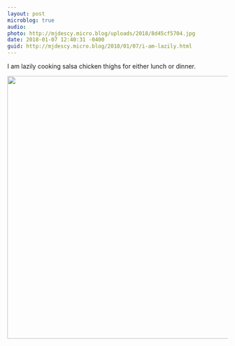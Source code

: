 ```yaml
---
layout: post
microblog: true
audio: 
photo: http://mjdescy.micro.blog/uploads/2018/8d45cf5704.jpg
date: 2018-01-07 12:40:31 -0400
guid: http://mjdescy.micro.blog/2018/01/07/i-am-lazily.html
---
```

I am lazily cooking salsa chicken thighs for either lunch or dinner.

<img src="http://mjdescy.micro.blog/uploads/2018/8d45cf5704.jpg" width="600" height="600" />
